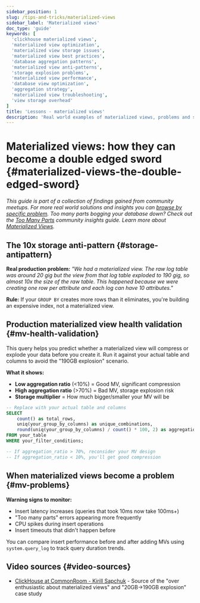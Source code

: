 ```yaml
---
sidebar_position: 1
slug: /tips-and-tricks/materialized-views
sidebar_label: 'Materialized views'
doc_type: 'guide'
keywords: [
  'clickhouse materialized views',
  'materialized view optimization',
  'materialized view storage issues',
  'materialized view best practices',
  'database aggregation patterns',
  'materialized view anti-patterns',
  'storage explosion problems',
  'materialized view performance',
  'database view optimization',
  'aggregation strategy',
  'materialized view troubleshooting',
  'view storage overhead'
]
title: 'Lessons - materialized views'
description: 'Real world examples of materialized views, problems and solutions'
---
```


# Materialized views: how they can become a double edged sword {#materialized-views-the-double-edged-sword}

*This guide is part of a collection of findings gained from community meetups. For more real world solutions and insights you can [browse by specific problem](./community-wisdom.md).*
*Too many parts bogging your database down? Check out the [Too Many Parts](./too-many-parts.md) community insights guide.*
*Learn more about [Materialized Views](/materialized-views).*

## The 10x storage anti-pattern {#storage-antipattern}

**Real production problem:** *"We had a materialized view. The raw log table was around 20 gig but the view from that log table exploded to 190 gig, so almost 10x the size of the raw table. This happened because we were creating one row per attribute and each log can have 10 attributes."*

**Rule:** If your `GROUP BY` creates more rows than it eliminates, you're building an expensive index, not a materialized view.

## Production materialized view health validation {#mv-health-validation}

This query helps you predict whether a materialized view will compress or explode your data before you create it. Run it against your actual table and columns to avoid the "190GB explosion" scenario.

**What it shows:**
- **Low aggregation ratio** (\<10%) = Good MV, significant compression
- **High aggregation ratio** (\>70%) = Bad MV, storage explosion risk
- **Storage multiplier** = How much bigger/smaller your MV will be

```sql
-- Replace with your actual table and columns
SELECT 
    count() as total_rows,
    uniq(your_group_by_columns) as unique_combinations,
    round(uniq(your_group_by_columns) / count() * 100, 2) as aggregation_ratio
FROM your_table
WHERE your_filter_conditions;

-- If aggregation_ratio > 70%, reconsider your MV design
-- If aggregation_ratio < 10%, you'll get good compression
```

## When materialized views become a problem {#mv-problems}

**Warning signs to monitor:**
- Insert latency increases (queries that took 10ms now take 100ms+)
- "Too many parts" errors appearing more frequently 
- CPU spikes during insert operations
- Insert timeouts that didn't happen before

You can compare insert performance before and after adding MVs using `system.query_log` to track query duration trends.

## Video sources {#video-sources}
- [ClickHouse at CommonRoom - Kirill Sapchuk](https://www.youtube.com/watch?v=liTgGiTuhJE) - Source of the "over enthusiastic about materialized views" and "20GB→190GB explosion" case study